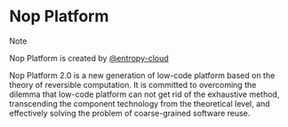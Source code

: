 # Nop Platform

> [!NOTE]
> Nop Platform is created by [@entropy-cloud](https://github.com/entropy-cloud)

Nop Platform 2.0 is a new generation of low-code platform based on the theory of reversible computation. It is committed to overcoming the dilemma that low-code platform can not get rid of the exhaustive method, transcending the component technology from the theoretical level, and effectively solving the problem of coarse-grained software reuse.
